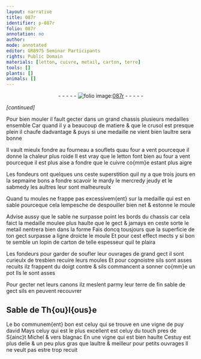 ```yaml
---
layout: narrative
title: 087r
identifier: p-087r
folio: 087r
annotation: no
author:
mode: annotated
editor: GR8975 Seminar Participants
rights: Public Domain
materials: [letton, cuivre, metail, carton, terre]
tools: []
plants: []
animals: []
---
```


<div class="folio" align="center">- - - - - <a href="http://gallica.bnf.fr/ark:/12148/btv1b10500001g/f179.image" target="_blank"><img src="https://cu-mkp.github.io/2017-workshop-edition/assets/photo-icon.png" alt="folio image: " style="display:inline-block; margin-bottom:-3px;"/>087r</a> - - - - - </div>  
 
*[continued]*
  
Pour bien mouler il fault gecter dans un grand chassis
 plusieurs medailles ensemble Car quand il y a beaucoup de
 matiere & que le crusol est presque plein il chaufe dadvantage
 & puys si une medaille ne vient bien laultre sera bonne
 
Il vault mieulx fondre au fourneau a souflets quau four
 a vent pourceque il donne la chaleur plus roide Il est
 vray que le <span class="m">letton</span> font bien au four a vent pourceque il est
 plus aise a fondre que le <span class="m">cuivre</span> co{mm}e estant plus aigre
 
Les <span class="pro">fondeurs</span> ont quelques uns ceste superstition quil ny a
 que trois jours en la sepmaine bons a fondre scavoir le mardy
 le mercredy jeudy et le sabmedy les aultres leur sont
 malheureulx
 
Quand tu moules ne frappe pas excessivem{ent} sur la medaille
 qui est en sable pourceque cela lempesche de despouiller
 bien net & estonne le moule
 
Advise aussy que le sable ne surpasse point les bords du
 chassis car cela faict la medaille moulee plus haulte que
 le gect & jamays en ceste sorte le <span class="m">metail</span> nentrera bien dans
 la forme Fais doncq tousjours que la superficie de ton
 gect surpasse a ligne droicte le moule Et pour cest effect
 mects y si bon te semble un lopin de <span class="m">carton</span> de telle espesseur
 quil te plaira
 
Les <span class="pro">fondeurs</span> pour garder de soufler leur ouvrages de
 grand gect il sont curieulx de tresbien recuire leurs moules Et
 pour cognoistre sils sont asses recuits ilz frappent du doigt
 contre & sils commancent a sonner co{mm}e un pot Ils le sont asses 
 
Pour gecter net leurs canons ilz meslent parmy
 leur <span class="m">terre</span> de fin sable de gect sils en peuvent recouvrer
 
 
  

## Sable de <span class="pl">Th{ou}l{ous}e</span>

 
Le bo communem{ent} bon est celuy qui se trouve en une vigne de <span class="pl">puy
 david</span> Mays celuy qui est le plus excellent est celuy du <span class="pl">touch</span> pres
 de <span class="pl">S{ainc}t Michel</span> & vers <span class="pl">blagnac</span> En une vigne qui est bien haulte
 Cestuy est plus delie & un peu plus gras que laultre & meilleur pour
 petits ouvrages Il ne veult pas estre trop recuit
 
